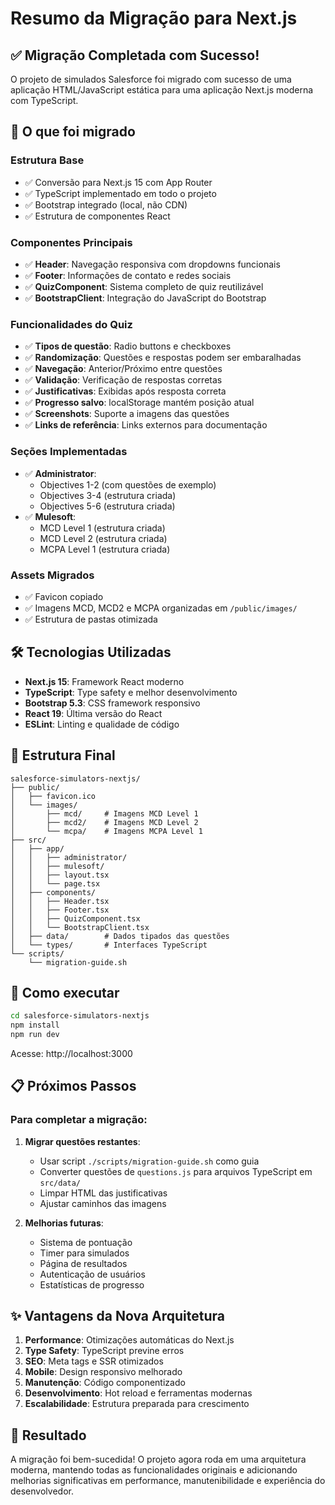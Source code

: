 # Resumo da Migração para Next.js

## ✅ Migração Completada com Sucesso!

O projeto de simulados Salesforce foi migrado com sucesso de uma aplicação HTML/JavaScript estática para uma aplicação Next.js moderna com TypeScript.

## 🎯 O que foi migrado

### Estrutura Base
- ✅ Conversão para Next.js 15 com App Router
- ✅ TypeScript implementado em todo o projeto
- ✅ Bootstrap integrado (local, não CDN)
- ✅ Estrutura de componentes React

### Componentes Principais
- ✅ **Header**: Navegação responsiva com dropdowns funcionais
- ✅ **Footer**: Informações de contato e redes sociais
- ✅ **QuizComponent**: Sistema completo de quiz reutilizável
- ✅ **BootstrapClient**: Integração do JavaScript do Bootstrap

### Funcionalidades do Quiz
- ✅ **Tipos de questão**: Radio buttons e checkboxes
- ✅ **Randomização**: Questões e respostas podem ser embaralhadas
- ✅ **Navegação**: Anterior/Próximo entre questões
- ✅ **Validação**: Verificação de respostas corretas
- ✅ **Justificativas**: Exibidas após resposta correta
- ✅ **Progresso salvo**: localStorage mantém posição atual
- ✅ **Screenshots**: Suporte a imagens das questões
- ✅ **Links de referência**: Links externos para documentação

### Seções Implementadas
- ✅ **Administrator**:
  - Objectives 1-2 (com questões de exemplo)
  - Objectives 3-4 (estrutura criada)
  - Objectives 5-6 (estrutura criada)
- ✅ **Mulesoft**:
  - MCD Level 1 (estrutura criada)
  - MCD Level 2 (estrutura criada)
  - MCPA Level 1 (estrutura criada)

### Assets Migrados
- ✅ Favicon copiado
- ✅ Imagens MCD, MCD2 e MCPA organizadas em `/public/images/`
- ✅ Estrutura de pastas otimizada

## 🛠️ Tecnologias Utilizadas

- **Next.js 15**: Framework React moderno
- **TypeScript**: Type safety e melhor desenvolvimento
- **Bootstrap 5.3**: CSS framework responsivo
- **React 19**: Última versão do React
- **ESLint**: Linting e qualidade de código

## 📁 Estrutura Final

```
salesforce-simulators-nextjs/
├── public/
│   ├── favicon.ico
│   └── images/
│       ├── mcd/     # Imagens MCD Level 1
│       ├── mcd2/    # Imagens MCD Level 2
│       └── mcpa/    # Imagens MCPA Level 1
├── src/
│   ├── app/
│   │   ├── administrator/
│   │   ├── mulesoft/
│   │   ├── layout.tsx
│   │   └── page.tsx
│   ├── components/
│   │   ├── Header.tsx
│   │   ├── Footer.tsx
│   │   ├── QuizComponent.tsx
│   │   └── BootstrapClient.tsx
│   ├── data/        # Dados tipados das questões
│   └── types/       # Interfaces TypeScript
└── scripts/
    └── migration-guide.sh
```

## 🚀 Como executar

```bash
cd salesforce-simulators-nextjs
npm install
npm run dev
```

Acesse: http://localhost:3000

## 📋 Próximos Passos

### Para completar a migração:

1. **Migrar questões restantes**:
   - Usar script `./scripts/migration-guide.sh` como guia
   - Converter questões de `questions.js` para arquivos TypeScript em `src/data/`
   - Limpar HTML das justificativas
   - Ajustar caminhos das imagens

2. **Melhorias futuras**:
   - Sistema de pontuação
   - Timer para simulados
   - Página de resultados
   - Autenticação de usuários
   - Estatísticas de progresso

## ✨ Vantagens da Nova Arquitetura

1. **Performance**: Otimizações automáticas do Next.js
2. **Type Safety**: TypeScript previne erros
3. **SEO**: Meta tags e SSR otimizados
4. **Mobile**: Design responsivo melhorado
5. **Manutenção**: Código componentizado
6. **Desenvolvimento**: Hot reload e ferramentas modernas
7. **Escalabilidade**: Estrutura preparada para crescimento

## 🎉 Resultado

A migração foi bem-sucedida! O projeto agora roda em uma arquitetura moderna, mantendo todas as funcionalidades originais e adicionando melhorias significativas em performance, manutenibilidade e experiência do desenvolvedor.

